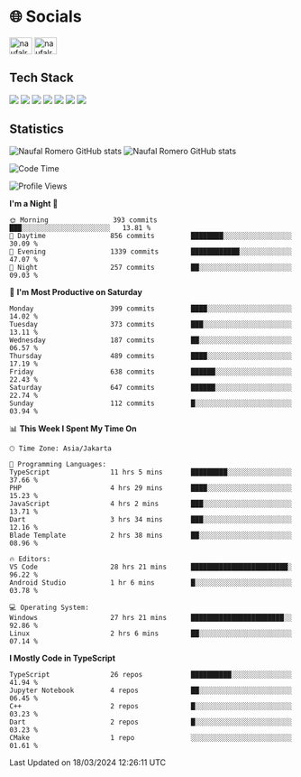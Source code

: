 <h1 align="">🌐 Socials</h1>
<p align="left">
<a href="https://linkedin.com/in/naufal-romero-putra-pratama-9ab816177/" target="blank"><img align="center" src="https://raw.githubusercontent.com/rahuldkjain/github-profile-readme-generator/master/src/images/icons/Social/linked-in-alt.svg" alt="naufalromero" height="30" width="40" /></a>
<a href="https://instagram.com/naufalromero" target="blank"><img align="center" src="https://raw.githubusercontent.com/rahuldkjain/github-profile-readme-generator/master/src/images/icons/Social/instagram.svg" alt="naufalromero" height="30" width="40" /></a>
</p>


<h2 align="">Tech Stack</h2>
<div align="">
  <img src="https://img.shields.io/badge/next.js-000000?style=for-the-badge&logo=nextdotjs&logoColor=white"/>
 <img src="https://img.shields.io/badge/typescript-%23007ACC.svg?style=for-the-badge&logo=typescript&logoColor=white"/>
 <img src="https://img.shields.io/badge/react-%2320232a.svg?style=for-the-badge&logo=react&logoColor=%2361DAFB"/>
 <img src="https://img.shields.io/badge/tailwindcss-%2338B2AC.svg?style=for-the-badge&logo=tailwind-css&logoColor=white"/>
 <img src="https://img.shields.io/badge/Prisma-3982CE?style=for-the-badge&logo=Prisma&logoColor=white"/>
 <img src="https://img.shields.io/badge/javascript-%23323330.svg?style=for-the-badge&logo=javascript&logoColor=%23F7DF1E"/>
 <img src="https://img.shields.io/badge/java-%23ED8B00.svg?style=for-the-badge&logo=openjdk&logoColor=white"/>
</div>


<h2 align="">Statistics</h2>
<div align="">
<img src="https://github-readme-stats-xi-nine-74.vercel.app/api?username=romves&show_icons=true&theme=tokyonight&include_all_commits=true&count_private=true" alt="Naufal Romero GitHub stats"/>
<img src="https://github-readme-stats-xi-nine-74.vercel.app/api/top-langs/?username=romves&theme=tokyonight&hide_border=false&include_all_commits=true&count_private=true&layout=compact" alt="Naufal Romero GitHub stats"/>
</div>

<!--START_SECTION:waka-->
![Code Time](http://img.shields.io/badge/Code%20Time-865%20hrs%2053%20mins-blue)

![Profile Views](http://img.shields.io/badge/Profile%20Views-44-blue)

**I'm a Night 🦉** 

```text
🌞 Morning                393 commits         ███░░░░░░░░░░░░░░░░░░░░░░   13.81 % 
🌆 Daytime                856 commits         ████████░░░░░░░░░░░░░░░░░   30.09 % 
🌃 Evening                1339 commits        ████████████░░░░░░░░░░░░░   47.07 % 
🌙 Night                  257 commits         ██░░░░░░░░░░░░░░░░░░░░░░░   09.03 % 
```
📅 **I'm Most Productive on Saturday** 

```text
Monday                   399 commits         ████░░░░░░░░░░░░░░░░░░░░░   14.02 % 
Tuesday                  373 commits         ███░░░░░░░░░░░░░░░░░░░░░░   13.11 % 
Wednesday                187 commits         ██░░░░░░░░░░░░░░░░░░░░░░░   06.57 % 
Thursday                 489 commits         ████░░░░░░░░░░░░░░░░░░░░░   17.19 % 
Friday                   638 commits         ██████░░░░░░░░░░░░░░░░░░░   22.43 % 
Saturday                 647 commits         ██████░░░░░░░░░░░░░░░░░░░   22.74 % 
Sunday                   112 commits         █░░░░░░░░░░░░░░░░░░░░░░░░   03.94 % 
```


📊 **This Week I Spent My Time On** 

```text
🕑︎ Time Zone: Asia/Jakarta

💬 Programming Languages: 
TypeScript               11 hrs 5 mins       █████████░░░░░░░░░░░░░░░░   37.66 % 
PHP                      4 hrs 29 mins       ████░░░░░░░░░░░░░░░░░░░░░   15.23 % 
JavaScript               4 hrs 2 mins        ███░░░░░░░░░░░░░░░░░░░░░░   13.71 % 
Dart                     3 hrs 34 mins       ███░░░░░░░░░░░░░░░░░░░░░░   12.16 % 
Blade Template           2 hrs 38 mins       ██░░░░░░░░░░░░░░░░░░░░░░░   08.96 % 

🔥 Editors: 
VS Code                  28 hrs 21 mins      ████████████████████████░   96.22 % 
Android Studio           1 hr 6 mins         █░░░░░░░░░░░░░░░░░░░░░░░░   03.78 % 

💻 Operating System: 
Windows                  27 hrs 21 mins      ███████████████████████░░   92.86 % 
Linux                    2 hrs 6 mins        ██░░░░░░░░░░░░░░░░░░░░░░░   07.14 % 
```

**I Mostly Code in TypeScript** 

```text
TypeScript               26 repos            ██████████░░░░░░░░░░░░░░░   41.94 % 
Jupyter Notebook         4 repos             ██░░░░░░░░░░░░░░░░░░░░░░░   06.45 % 
C++                      2 repos             █░░░░░░░░░░░░░░░░░░░░░░░░   03.23 % 
Dart                     2 repos             █░░░░░░░░░░░░░░░░░░░░░░░░   03.23 % 
CMake                    1 repo              ░░░░░░░░░░░░░░░░░░░░░░░░░   01.61 % 
```




 Last Updated on 18/03/2024 12:26:11 UTC
<!--END_SECTION:waka-->
